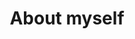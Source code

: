 <h1 align="center">About myself</h1>


<table align="center>
  <tr>
    <th>Skill</th>
    <th>Contribute</th>
  </tr>
  <tr>
    <img src=[![Anurag's GitHub stats](https://github-readme-stats.vercel.app/api?username=ShimejiAnna4191)](https://github.com/anuraghazra/github-readme-stats)>
  </tr>
</table>



